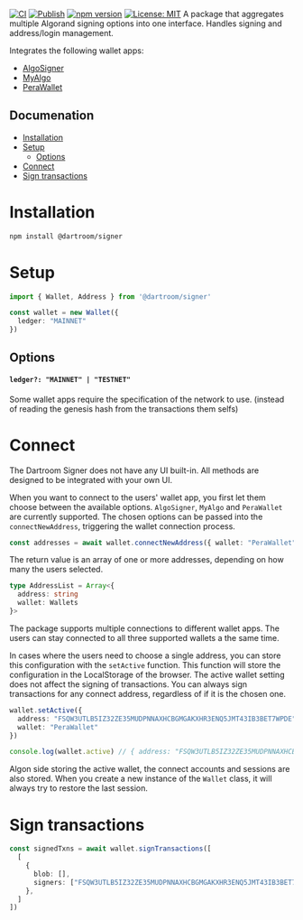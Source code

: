 [![CI](https://github.com/Dartroom/signer/actions/workflows/main.yml/badge.svg)](https://github.com/Dartroom/signer/actions/workflows/main.yml)
[![Publish](https://github.com/Dartroom/signer/actions/workflows/publish.yml/badge.svg)](https://github.com/Dartroom/signer/actions/workflows/publish.yml)
[![npm version](https://badge.fury.io/js/@dartroom%2Fsigner.svg)](https://badge.fury.io/js/@dartroom%2Fsigner)
[![License: MIT](https://img.shields.io/badge/License-MIT-yellow.svg)](https://opensource.org/licenses/MIT)
A package that aggregates multiple Algorand signing options into one interface. Handles signing and address/login management.

Integrates the following wallet apps:
- [AlgoSigner](https://github.com/PureStake/algosigner)
- [MyAlgo](https://github.com/randlabs/myalgo-connect)
- [PeraWallet](https://github.com/perawallet/connect)

## Documenation
- [Installation](#installation)
- [Setup](#setup)
  - [Options](#options)
- [Connect](#connect)
- [Sign transactions](#sign-transactions)

# Installation

```bash
npm install @dartroom/signer
```

# Setup

```ts
import { Wallet, Address } from '@dartroom/signer'

const wallet = new Wallet({
  ledger: "MAINNET"
})
```

## Options

#### **`ledger?: "MAINNET" | "TESTNET"`**

Some wallet apps require the specification of the network to use. (instead of reading the genesis hash from the transactions them selfs)

# Connect

The Dartroom Signer does not have any UI built-in. All methods are designed to be integrated with your own UI.

When you want to connect to the users' wallet app, you first let them choose between the available options. `AlgoSigner`, `MyAlgo` and `PeraWallet` are currently supported. The chosen options can be passed into the `connectNewAddress`, triggering the wallet connection process.

```ts
const addresses = await wallet.connectNewAddress({ wallet: "PeraWallet" })
```

The return value is an array of one or more addresses, depending on how many the users selected.

```ts
type AddressList = Array<{
  address: string
  wallet: Wallets
}>
```

The package supports multiple connections to different wallet apps. The users can stay connected to all three supported wallets a the same time.

In cases where the users need to choose a single address, you can store this configuration with the `setActive` function. This function will store the configuration in the LocalStorage of the browser.
The active wallet setting does not affect the signing of transactions. You can always sign transactions for any connect address, regardless of if it is the chosen one.

```ts
wallet.setActive({
  address: "FSQW3UTLB5IZ32ZE35MUDPNNAXHCBGMGAKXHR3ENQ5JMT43IB3BET7WPDE",
  wallet: "PeraWallet"
})

console.log(wallet.active) // { address: "FSQW3UTLB5IZ32ZE35MUDPNNAXHCBGMGAKXHR3ENQ5JMT43IB3BET7WPDE", wallet: "PeraWallet" }
```

Algon side storing the active wallet, the connect accounts and sessions are also stored. When you create a new instance of the `Wallet` class, it will always try to restore the last session.

# Sign transactions

```ts
const signedTxns = await wallet.signTransactions([
  [
    {
      blob: [],
      signers: ["FSQW3UTLB5IZ32ZE35MUDPNNAXHCBGMGAKXHR3ENQ5JMT43IB3BET7WPDE"]
    },
  ]
])
```